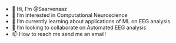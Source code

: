 - 👋 Hi, I’m @Saarvenaaz
- 👀 I’m interested in Computational Neuroscience
- 🌱 I’m currently learning about applications of ML on EEG analysis
- 💞️ I’m looking to collaborate on Automated EEG analysis
- 📫 How to reach me send me an email!

<!---
Saarvenaaz/Saarvenaaz is a ✨ special ✨ repository because its `README.md` (this file) appears on your GitHub profile.
You can click the Preview link to take a look at your changes.
--->
